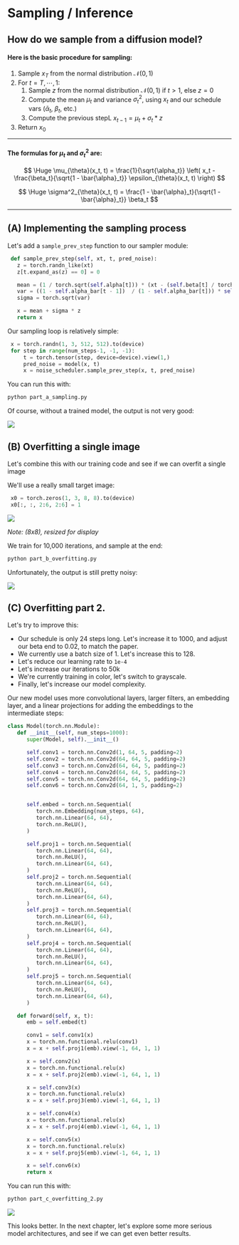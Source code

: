 # Sampling / Inference

## How do we sample from a diffusion model?

#### Here is the basic procedure for sampling:

1. Sample $x_T$ from the normal distribution $\mathcal{N}(0, 1)$
2. For $t = T, \cdots, 1$:
   1. Sample $z$ from the normal distribution $\mathcal{N}(0, 1)$ if $t > 1$, else $z = 0$
   2. Compute the mean $\mu_t$ and variance $\sigma^2_t$, using $x_t$ and our schedule vars ($\bar{\alpha}_t$, $\beta_t$, etc.)
   3. Compute the previous stepL $x_{t-1} = \mu_t + \sigma_t * z$
4. Return $x_0$

---

#### The formulas for $\mu_t$ and $\sigma^2_t$ are:

$$
\Huge
\mu_{\theta}(x_t, t) = \frac{1}{\sqrt{\alpha_t}} \left( x_t - \frac{\beta_t}{\sqrt{1 - \bar{\alpha}_t}} \epsilon_{\theta}(x_t, t) \right)
$$

$$
\Huge
\sigma^2_{\theta}(x_t, t) = \frac{1 - \bar{\alpha}_t}{\sqrt{1 - \bar{\alpha}_t}} \beta_t
$$

---

## (A) Implementing the sampling process

Let's add a `sample_prev_step` function to our sampler module:

```python
 def sample_prev_step(self, xt, t, pred_noise):
   z = torch.randn_like(xt)
   z[t.expand_as(z) == 0] = 0

   mean = (1 / torch.sqrt(self.alpha[t])) * (xt - (self.beta[t] / torch.sqrt(1 - self.alpha_bar[t])) * pred_noise)
   var = ((1 - self.alpha_bar[t - 1])  / (1 - self.alpha_bar[t])) * self.beta[t]
   sigma = torch.sqrt(var)

   x = mean + sigma * z
   return x
```

Our sampling loop is relatively simple:

```python
 x = torch.randn(1, 3, 512, 512).to(device)
 for step in range(num_steps-1, -1, -1):
     t = torch.tensor(step, device=device).view(1,)
     pred_noise = model(x, t)
     x = noise_scheduler.sample_prev_step(x, t, pred_noise)
```

You can run this with:

```bash
python part_a_sampling.py
```

Of course, without a trained model, the output is not very good:

![](assets/part-a-sampling.png)

## (B) Overfitting a single image

Let's combine this with our training code and see if we can overfit a single image

We'll use a really small target image:

```python
 x0 = torch.zeros(1, 3, 8, 8).to(device)
 x0[:, :, 2:6, 2:6] = 1
```

![](assets/part-b-overfitting-target.png)

*Note: (8x8), resized for display*

We train for 10,000 iterations, and sample at the end:

```bash
python part_b_overfitting.py
```

Unfortunately, the output is still pretty noisy:

![](assets/part-b-overfitting-output.png)

## (C) Overfitting part 2.

Let's try to improve this:
* Our schedule is only 24 steps long. Let's increase it to 1000, and adjust our beta end to 0.02, to match the paper.
* We currently use a batch size of 1. Let's increase this to 128.
* Let's reduce our learning rate to `1e-4`
* Let's increase our iterations to 50k
* We're currently training in color, let's switch to grayscale.
* Finally, let's increase our model complexity.

Our new model uses more convolutional layers, larger filters, an embedding layer, and a linear projections for adding the embeddings to the intermediate steps:

```python
class Model(torch.nn.Module):
   def __init__(self, num_steps=1000):
      super(Model, self).__init__()

      self.conv1 = torch.nn.Conv2d(1, 64, 5, padding=2)
      self.conv2 = torch.nn.Conv2d(64, 64, 5, padding=2)
      self.conv3 = torch.nn.Conv2d(64, 64, 5, padding=2)
      self.conv4 = torch.nn.Conv2d(64, 64, 5, padding=2)
      self.conv5 = torch.nn.Conv2d(64, 64, 5, padding=2)
      self.conv6 = torch.nn.Conv2d(64, 1, 5, padding=2)


      self.embed = torch.nn.Sequential(
         torch.nn.Embedding(num_steps, 64),
         torch.nn.Linear(64, 64),
         torch.nn.ReLU(),
      )

      self.proj1 = torch.nn.Sequential(
         torch.nn.Linear(64, 64),
         torch.nn.ReLU(),
         torch.nn.Linear(64, 64),
      )
      self.proj2 = torch.nn.Sequential(
         torch.nn.Linear(64, 64),
         torch.nn.ReLU(),
         torch.nn.Linear(64, 64),
      )
      self.proj3 = torch.nn.Sequential(
         torch.nn.Linear(64, 64),
         torch.nn.ReLU(),
         torch.nn.Linear(64, 64),
      )
      self.proj4 = torch.nn.Sequential(
         torch.nn.Linear(64, 64),
         torch.nn.ReLU(),
         torch.nn.Linear(64, 64),
      )
      self.proj5 = torch.nn.Sequential(
         torch.nn.Linear(64, 64),
         torch.nn.ReLU(),
         torch.nn.Linear(64, 64),
      )

   def forward(self, x, t):
      emb = self.embed(t)

      conv1 = self.conv1(x)
      x = torch.nn.functional.relu(conv1)
      x = x + self.proj1(emb).view(-1, 64, 1, 1)

      x = self.conv2(x)
      x = torch.nn.functional.relu(x)
      x = x + self.proj2(emb).view(-1, 64, 1, 1)

      x = self.conv3(x)
      x = torch.nn.functional.relu(x)
      x = x + self.proj3(emb).view(-1, 64, 1, 1)

      x = self.conv4(x)
      x = torch.nn.functional.relu(x)
      x = x + self.proj4(emb).view(-1, 64, 1, 1)

      x = self.conv5(x)
      x = torch.nn.functional.relu(x)
      x = x + self.proj5(emb).view(-1, 64, 1, 1)

      x = self.conv6(x)
      return x
```

You can run this with:

```bash
python part_c_overfitting_2.py
```

![](assets/part-c-overfitting-output.png)

This looks better. In the next chapter, let's explore some more serious model architectures, and see if we can get even better results.

